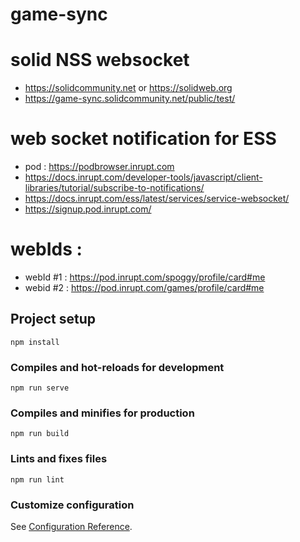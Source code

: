 # game-sync

# solid NSS websocket
- https://solidcommunity.net or https://solidweb.org
- https://game-sync.solidcommunity.net/public/test/

# web socket notification for ESS
- pod : https://podbrowser.inrupt.com
- https://docs.inrupt.com/developer-tools/javascript/client-libraries/tutorial/subscribe-to-notifications/
- https://docs.inrupt.com/ess/latest/services/service-websocket/
- https://signup.pod.inrupt.com/

# webIds :
- webId #1 : https://pod.inrupt.com/spoggy/profile/card#me
- webid #2 : https://pod.inrupt.com/games/profile/card#me

## Project setup
```
npm install
```

### Compiles and hot-reloads for development
```
npm run serve
```

### Compiles and minifies for production
```
npm run build
```

### Lints and fixes files
```
npm run lint
```

### Customize configuration
See [Configuration Reference](https://cli.vuejs.org/config/).
